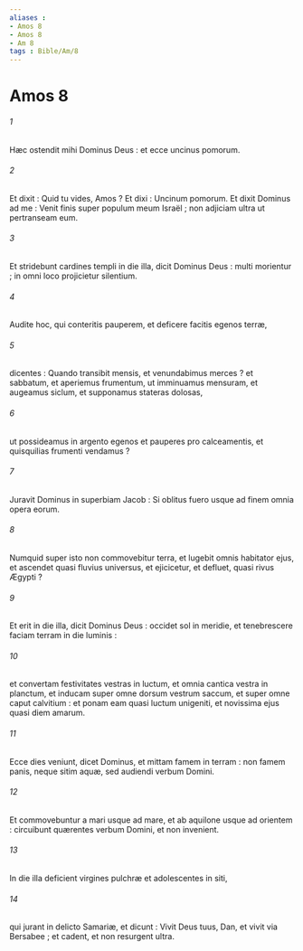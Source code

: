 ```yaml
---
aliases : 
- Amos 8
- Amos 8
- Am 8
tags : Bible/Am/8
---
```


# Amos 8

###### 1
Hæc ostendit mihi Dominus Deus : et ecce uncinus pomorum.
###### 2
Et dixit : Quid tu vides, Amos ? Et dixi : Uncinum pomorum. Et dixit Dominus ad me : Venit finis super populum meum Israël ; non adjiciam ultra ut pertranseam eum.
###### 3
Et stridebunt cardines templi in die illa, dicit Dominus Deus : multi morientur ; in omni loco projicietur silentium.
###### 4
Audite hoc, qui conteritis pauperem, et deficere facitis egenos terræ,
###### 5
dicentes : Quando transibit mensis, et venundabimus merces ? et sabbatum, et aperiemus frumentum, ut imminuamus mensuram, et augeamus siclum, et supponamus stateras dolosas,
###### 6
ut possideamus in argento egenos et pauperes pro calceamentis, et quisquilias frumenti vendamus ?
###### 7
Juravit Dominus in superbiam Jacob : Si oblitus fuero usque ad finem omnia opera eorum.
###### 8
Numquid super isto non commovebitur terra, et lugebit omnis habitator ejus, et ascendet quasi fluvius universus, et ejicicetur, et defluet, quasi rivus Ægypti ?
###### 9
Et erit in die illa, dicit Dominus Deus : occidet sol in meridie, et tenebrescere faciam terram in die luminis :
###### 10
et convertam festivitates vestras in luctum, et omnia cantica vestra in planctum, et inducam super omne dorsum vestrum saccum, et super omne caput calvitium : et ponam eam quasi luctum unigeniti, et novissima ejus quasi diem amarum.
###### 11
Ecce dies veniunt, dicet Dominus, et mittam famem in terram : non famem panis, neque sitim aquæ, sed audiendi verbum Domini.
###### 12
Et commovebuntur a mari usque ad mare, et ab aquilone usque ad orientem : circuibunt quærentes verbum Domini, et non invenient.
###### 13
In die illa deficient virgines pulchræ et adolescentes in siti,
###### 14
qui jurant in delicto Samariæ, et dicunt : Vivit Deus tuus, Dan, et vivit via Bersabee ; et cadent, et non resurgent ultra.
